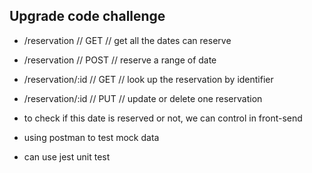 ## Upgrade code challenge


- /reservation     //     GET    // get all the dates can reserve       

- /reservation     //    POST    // reserve a range of date

- /reservation/:id //    GET     // look up the reservation by identifier

- /reservation/:id //    PUT     // update or delete one reservation  


- to check if this date is reserved or not, we can control in front-send
- using postman to test mock data
- can use jest unit test
